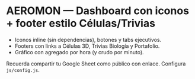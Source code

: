 # AEROMON — Dashboard con iconos + footer estilo Células/Trivias
- Iconos inline (sin dependencias), botones y tabs ejecutivos.
- Footers con links a Células 3D, Trivias Biología y Portafolio.
- Gráfico con agregado por hora (y crudo por minuto).

Recuerda compartir tu Google Sheet como público con enlace. Configura `js/config.js`.
